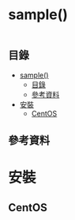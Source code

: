 # sample()

```
```

## 目錄

- [sample()](#sample)
	- [目錄](#目錄)
	- [參考資料](#參考資料)
- [安裝](#安裝)
	- [CentOS](#centos)

## 參考資料

# 安裝

## CentOS

```bash
```